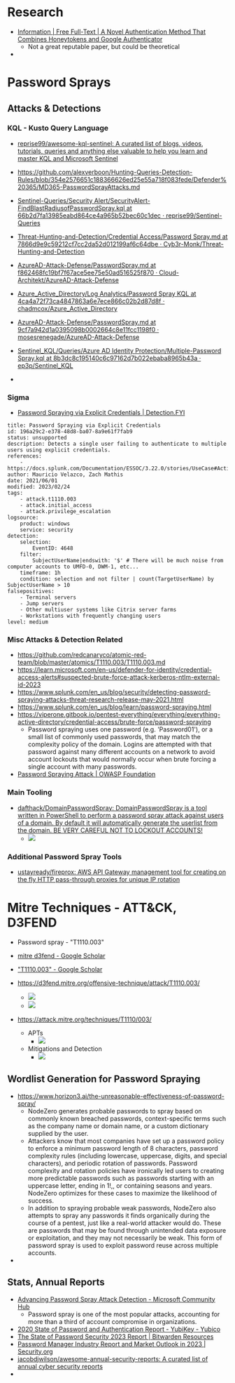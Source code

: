 # Research
- [Information | Free Full-Text | A Novel Authentication Method That Combines Honeytokens and Google Authenticator](https://www.mdpi.com/2078-2489/14/7/386) 
	- Not a great reputable paper, but could be theoretical
- 


# Password Sprays
## Attacks & Detections
### KQL - Kusto Query Language
- [reprise99/awesome-kql-sentinel: A curated list of blogs, videos, tutorials, queries and anything else valuable to help you learn and master KQL and Microsoft Sentinel](https://github.com/reprise99/awesome-kql-sentinel) 

- https://github.com/alexverboon/Hunting-Queries-Detection-Rules/blob/354e2576651c188366626ed25e55a718f083fede/Defender%20365/MD365-PasswordSprayAttacks.md 
- [Sentinel-Queries/Security Alert/SecurityAlert-FindBlastRadiusofPasswordSpray.kql at 66b2d7fa13985eabd864ce4a965b52bec60c1dec · reprise99/Sentinel-Queries](https://github.com/reprise99/Sentinel-Queries/blob/66b2d7fa13985eabd864ce4a965b52bec60c1dec/Security%20Alert/SecurityAlert-FindBlastRadiusofPasswordSpray.kql) 
- [Threat-Hunting-and-Detection/Credential Access/Password Spray.md at 7866d9e9c59212cf7cc2da52d012199af6c64dbe · Cyb3r-Monk/Threat-Hunting-and-Detection](https://github.com/Cyb3r-Monk/Threat-Hunting-and-Detection/blob/7866d9e9c59212cf7cc2da52d012199af6c64dbe/Credential%20Access/Password%20Spray.md?plain=1) 
- [AzureAD-Attack-Defense/PasswordSpray.md at f862468fc19bf7f67ace5ee75e50ad516525f870 · Cloud-Architekt/AzureAD-Attack-Defense](https://github.com/Cloud-Architekt/AzureAD-Attack-Defense/blob/f862468fc19bf7f67ace5ee75e50ad516525f870/PasswordSpray.md?plain=1) 
- [Azure_Active_Directory/Log Analytics/Password Spray KQL at 4ca4a72f73ca4847863a6e7ece866c02b2d87d8f · chadmcox/Azure_Active_Directory](https://github.com/chadmcox/Azure_Active_Directory/blob/4ca4a72f73ca4847863a6e7ece866c02b2d87d8f/Log%20Analytics/Password%20Spray%20KQL) 
- [AzureAD-Attack-Defense/PasswordSpray.md at 9cf7a942d1a0395098b0002664c8e11fcc1198f0 · mosesrenegade/AzureAD-Attack-Defense](https://github.com/mosesrenegade/AzureAD-Attack-Defense/blob/9cf7a942d1a0395098b0002664c8e11fcc1198f0/PasswordSpray.md?plain=1#L50) 
- [Sentinel_KQL/Queries/Azure AD Identity Protection/Multiple-Password Spray.kql at 8b3dc8c195140c6c97162d7b022ebaba8965b43a · ep3p/Sentinel_KQL](https://github.com/ep3p/Sentinel_KQL/blob/8b3dc8c195140c6c97162d7b022ebaba8965b43a/Queries/Azure%20AD%20Identity%20Protection/Multiple-Password%20Spray.kql#L6) 
- 
### Sigma
- [Password Spraying via Explicit Credentials | Detection.FYI](https://detection.fyi/sigmahq/sigma/unsupported/windows/win_security_susp_failed_logons_explicit_credentials/) 
```
title: Password Spraying via Explicit Credentials
id: 196a29c2-e378-48d8-ba07-8a9e61f7fab9
status: unsupported
description: Detects a single user failing to authenticate to multiple users using explicit credentials.
references:
    - https://docs.splunk.com/Documentation/ESSOC/3.22.0/stories/UseCase#Active_directory_password_spraying
author: Mauricio Velazco, Zach Mathis
date: 2021/06/01
modified: 2023/02/24
tags:
    - attack.t1110.003
    - attack.initial_access
    - attack.privilege_escalation
logsource:
    product: windows
    service: security
detection:
    selection:
        EventID: 4648
    filter:
        SubjectUserName|endswith: '$' # There will be much noise from computer accounts to UMFD-0, DWM-1, etc...
    timeframe: 1h
    condition: selection and not filter | count(TargetUserName) by SubjectUserName > 10
falsepositives:
    - Terminal servers
    - Jump servers
    - Other multiuser systems like Citrix server farms
    - Workstations with frequently changing users
level: medium

```
### Misc Attacks & Detection Related
- https://github.com/redcanaryco/atomic-red-team/blob/master/atomics/T1110.003/T1110.003.md 
- https://learn.microsoft.com/en-us/defender-for-identity/credential-access-alerts#suspected-brute-force-attack-kerberos-ntlm-external-id-2023 
- https://www.splunk.com/en_us/blog/security/detecting-password-spraying-attacks-threat-research-release-may-2021.html 
- https://www.splunk.com/en_us/blog/learn/password-spraying.html 
- https://viperone.gitbook.io/pentest-everything/everything/everything-active-directory/credential-access/brute-force/password-spraying
	- Password spraying uses one password (e.g. 'Password01'), or a small list of commonly used passwords, that may match the complexity policy of the domain. Logins are attempted with that password against many different accounts on a network to avoid account lockouts that would normally occur when brute forcing a single account with many passwords.
- [Password Spraying Attack | OWASP Foundation](https://owasp.org/www-community/attacks/Password_Spraying_Attack)
### Main Tooling
- [dafthack/DomainPasswordSpray: DomainPasswordSpray is a tool written in PowerShell to perform a password spray attack against users of a domain. By default it will automatically generate the userlist from the domain. BE VERY CAREFUL NOT TO LOCKOUT ACCOUNTS!](https://github.com/dafthack/DomainPasswordSpray)
	- ![](IMG-20231120090525171.png)
### Additional Password Spray Tools
- [ustayready/fireprox: AWS API Gateway management tool for creating on the fly HTTP pass-through proxies for unique IP rotation](https://github.com/ustayready/fireprox) 
# Mitre Techniques - ATT&CK, D3FEND
- Password spray - "T1110.003"
- [mitre d3fend - Google Scholar](https://scholar.google.com/scholar?hl=en&as_sdt=0%2C15&as_ylo=2019&q=mitre+d3fend&btnG=) 
- ["T1110.003" - Google Scholar](https://scholar.google.com/scholar?start=0&q=%22T1110.003%22&hl=en&as_sdt=0,15&as_ylo=2019) 

- https://d3fend.mitre.org/offensive-technique/attack/T1110.003/ 
	- ![](IMG-20231120083026709.png)
	- ![](IMG-20231120083717297.png)
- https://attack.mitre.org/techniques/T1110/003/
	- APTs
		- ![](IMG-20231120083956763.png)
	- Mitigations and Detection
		- ![](IMG-20231120084013746.png)

## Wordlist Generation for Password Spraying
- https://www.horizon3.ai/the-unreasonable-effectiveness-of-password-spray/
	- NodeZero generates probable passwords to spray based on commonly known breached passwords, context-specific terms such as the company name or domain name, or a custom dictionary supplied by the user.
	- Attackers know that most companies have set up a password policy to enforce a minimum password length of 8 characters, password complexity rules (including lowercase, uppercase, digits, and special characters), and periodic rotation of passwords. Password complexity and rotation policies have ironically led users to creating more predictable passwords such as passwords starting with an uppercase letter, ending in 1!,, or containing seasons and years. NodeZero optimizes for these cases to maximize the likelihood of success.
	- In addition to spraying probable weak passwords, NodeZero also attempts to spray any passwords it finds organically during the course of a pentest, just like a real-world attacker would do. These are passwords that may be found through unintended data exposure or exploitation, and they may not necessarily be weak. This form of password spray is used to exploit password reuse across multiple accounts.
- 

## Stats, Annual Reports
- [Advancing Password Spray Attack Detection - Microsoft Community Hub](https://techcommunity.microsoft.com/t5/microsoft-entra-azure-ad-blog/advancing-password-spray-attack-detection/ba-p/1276936) 
	- Password spray is one of the most popular attacks, accounting for more than a third of account compromise in organizations.
- [2020 State of Password and Authentication Report - YubiKey - Yubico](https://www.yubico.com/blog/yubico-releases-2020-state-of-password-and-authentication-security-behaviors-report/)
- [The State of Password Security 2023 Report | Bitwarden Resources](https://bitwarden.com/resources/the-state-of-password-security/) 
- [Password Manager Industry Report and Market Outlook in 2023 | Security.org](https://www.security.org/digital-safety/password-manager-annual-report/) 
- [jacobdjwilson/awesome-annual-security-reports: A curated list of annual cyber security reports](https://github.com/jacobdjwilson/awesome-annual-security-reports) 
- 